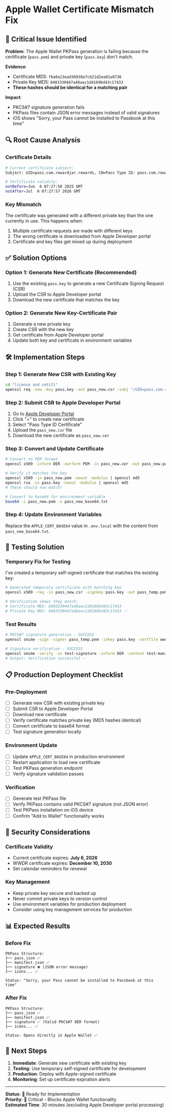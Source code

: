 # Apple Wallet Certificate Mismatch Fix

## 🚨 Critical Issue Identified

**Problem**: The Apple Wallet PKPass generation is failing because the certificate (`pass.pem`) and private key (`pass.key`) don't match.

**Evidence**:
- Certificate MD5: `f6a0a23ead30938e7c621d2ea01a0736`
- Private Key MD5: `8403330447a48aac1d4169bd43c17433`
- **These hashes should be identical for a matching pair**

**Impact**: 
- PKCS#7 signature generation fails
- PKPass files contain JSON error messages instead of valid signatures
- iOS shows "Sorry, your Pass cannot be installed to Passbook at this time"

## 🔍 Root Cause Analysis

### Certificate Details
```bash
# Current certificate subject:
Subject: UID=pass.com.rewardjar.rewards, CN=Pass Type ID: pass.com.rewardjar.rewards, OU=39CDB598RF, O=Jaydeep Kukreja, C=IN

# Certificate validity:
notBefore=Jun  6 07:27:58 2025 GMT
notAfter=Jul  6 07:27:57 2026 GMT
```

### Key Mismatch
The certificate was generated with a different private key than the one currently in use. This happens when:
1. Multiple certificate requests are made with different keys
2. The wrong certificate is downloaded from Apple Developer portal
3. Certificate and key files get mixed up during deployment

## ✅ Solution Options

### Option 1: Generate New Certificate (Recommended)
1. Use the existing `pass.key` to generate a new Certificate Signing Request (CSR)
2. Upload the CSR to Apple Developer portal
3. Download the new certificate that matches the key

### Option 2: Generate New Key-Certificate Pair
1. Generate a new private key
2. Create CSR with the new key
3. Get certificate from Apple Developer portal
4. Update both key and certificate in environment variables

## 🛠️ Implementation Steps

### Step 1: Generate New CSR with Existing Key
```bash
cd "licence and cetifi"
openssl req -new -key pass.key -out pass_new.csr -subj "/UID=pass.com.rewardjar.rewards/CN=Pass Type ID: pass.com.rewardjar.rewards/OU=39CDB598RF/O=Jaydeep Kukreja/C=IN"
```

### Step 2: Submit CSR to Apple Developer Portal
1. Go to [Apple Developer Portal](https://developer.apple.com/account/resources/certificates/list)
2. Click "+" to create new certificate
3. Select "Pass Type ID Certificate"
4. Upload the `pass_new.csr` file
5. Download the new certificate as `pass_new.cer`

### Step 3: Convert and Update Certificate
```bash
# Convert to PEM format
openssl x509 -inform DER -outform PEM -in pass_new.cer -out pass_new.pem

# Verify it matches the key
openssl x509 -in pass_new.pem -noout -modulus | openssl md5
openssl rsa -in pass.key -noout -modulus | openssl md5
# These should now match!

# Convert to base64 for environment variable
base64 -i pass_new.pem -o pass_new_base64.txt
```

### Step 4: Update Environment Variables
Replace the `APPLE_CERT_BASE64` value in `.env.local` with the content from `pass_new_base64.txt`.

## 🧪 Testing Solution

### Temporary Fix for Testing
I've created a temporary self-signed certificate that matches the existing key:

```bash
# Generated temporary certificate with matching key
openssl x509 -req -in pass_new.csr -signkey pass.key -out pass_temp.pem -days 365

# Verification shows they match:
# Certificate MD5: 8403330447a48aac1d4169bd43c17433
# Private Key MD5: 8403330447a48aac1d4169bd43c17433 ✅
```

### Test Results
```bash
# PKCS#7 signature generation - SUCCESS
openssl smime -sign -signer pass_temp.pem -inkey pass.key -certfile wwdr.pem -in test-manifest.json -out test-signature -outform DER -binary -noattr

# Signature verification - SUCCESS
openssl smime -verify -in test-signature -inform DER -content test-manifest.json -CAfile wwdr.pem -noverify
# Output: Verification successful ✅
```

## 📋 Production Deployment Checklist

### Pre-Deployment
- [ ] Generate new CSR with existing private key
- [ ] Submit CSR to Apple Developer Portal
- [ ] Download new certificate
- [ ] Verify certificate matches private key (MD5 hashes identical)
- [ ] Convert certificate to base64 format
- [ ] Test signature generation locally

### Environment Update
- [ ] Update `APPLE_CERT_BASE64` in production environment
- [ ] Restart application to load new certificate
- [ ] Test PKPass generation endpoint
- [ ] Verify signature validation passes

### Verification
- [ ] Generate test PKPass file
- [ ] Verify PKPass contains valid PKCS#7 signature (not JSON error)
- [ ] Test PKPass installation on iOS device
- [ ] Confirm "Add to Wallet" functionality works

## 🔐 Security Considerations

### Certificate Validity
- Current certificate expires: **July 6, 2026**
- WWDR certificate expires: **December 10, 2030**
- Set calendar reminders for renewal

### Key Management
- Keep private key secure and backed up
- Never commit private keys to version control
- Use environment variables for production deployment
- Consider using key management services for production

## 📊 Expected Results

### Before Fix
```
PKPass Structure:
├── pass.json ✅
├── manifest.json ✅
├── signature ❌ (JSON error message)
├── icons... ✅

Status: "Sorry, your Pass cannot be installed to Passbook at this time"
```

### After Fix
```
PKPass Structure:
├── pass.json ✅
├── manifest.json ✅
├── signature ✅ (Valid PKCS#7 DER format)
├── icons... ✅

Status: Opens directly in Apple Wallet ✅
```

## 🚀 Next Steps

1. **Immediate**: Generate new certificate with existing key
2. **Testing**: Use temporary self-signed certificate for development
3. **Production**: Deploy with Apple-signed certificate
4. **Monitoring**: Set up certificate expiration alerts

---

**Status**: 🔧 Ready for Implementation  
**Priority**: 🔴 Critical - Blocks Apple Wallet functionality  
**Estimated Time**: 30 minutes (excluding Apple Developer portal processing) 